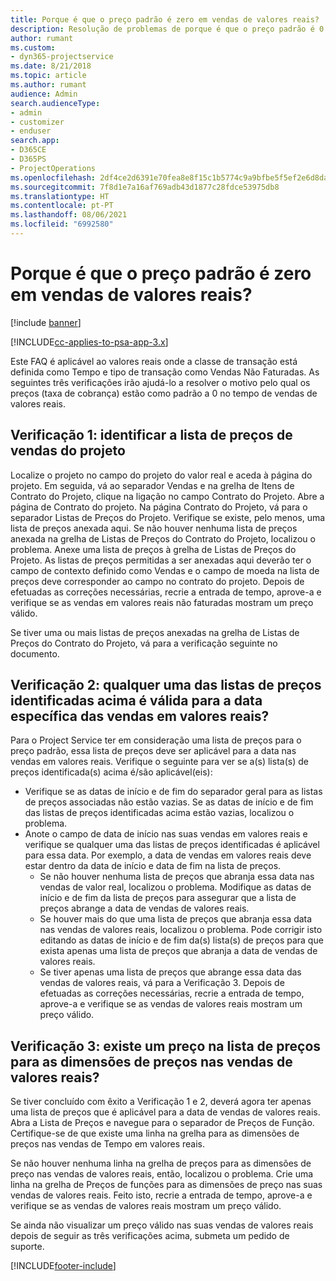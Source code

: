 ```yaml
---
title: Porque é que o preço padrão é zero em vendas de valores reais?
description: Resolução de problemas de porque é que o preço padrão é 0 em vendas de valores reais.
author: rumant
ms.custom:
- dyn365-projectservice
ms.date: 8/21/2018
ms.topic: article
ms.author: rumant
audience: Admin
search.audienceType:
- admin
- customizer
- enduser
search.app:
- D365CE
- D365PS
- ProjectOperations
ms.openlocfilehash: 2df4ce2d6391e70fea8e8f15c1b5774c9a9bfbe5f5ef2e6d8da8668afd34d4c9
ms.sourcegitcommit: 7f8d1e7a16af769adb43d1877c28fdce53975db8
ms.translationtype: HT
ms.contentlocale: pt-PT
ms.lasthandoff: 08/06/2021
ms.locfileid: "6992580"
---
```

# <a name="why-is-price-defaulting-to-zero-on-time-sales-actuals"></a>Porque é que o preço padrão é zero em vendas de valores reais?

[!include [banner](../includes/psa-now-project-operations.md)]

[!INCLUDE[cc-applies-to-psa-app-3.x](../includes/cc-applies-to-psa-app-3x.md)]

Este FAQ é aplicável ao valores reais onde a classe de transação está definida como Tempo e tipo de transação como Vendas Não Faturadas. As seguintes três verificações irão ajudá-lo a resolver o motivo pelo qual os preços (taxa de cobrança) estão como padrão a 0 no tempo de vendas de valores reais.

## <a name="check-1-identify-the-sales-price-list-for-the-project"></a>Verificação 1: identificar a lista de preços de vendas do projeto

Localize o projeto no campo do projeto do valor real e aceda à página do projeto. Em seguida, vá ao separador Vendas e na grelha de Itens de Contrato do Projeto, clique na ligação no campo Contrato do Projeto. Abre a página de Contrato do projeto. Na página Contrato do Projeto, vá para o separador Listas de Preços do Projeto. Verifique se existe, pelo menos, uma lista de preços anexada aqui. Se não houver nenhuma lista de preços anexada na grelha de Listas de Preços do Contrato do Projeto, localizou o problema. Anexe uma lista de preços à grelha de Listas de Preços do Projeto. As listas de preços permitidas a ser anexadas aqui deverão ter o campo de contexto definido como Vendas e o campo de moeda na lista de preços deve corresponder ao campo no contrato do projeto. Depois de efetuadas as correções necessárias, recrie a entrada de tempo, aprove-a e verifique se as vendas em valores reais não faturadas mostram um preço válido. 

Se tiver uma ou mais listas de preços anexadas na grelha de Listas de Preços do Contrato do Projeto, vá para a verificação seguinte no documento.

## <a name="check-2-are-any-of-the-price-lists-identified-above-valid-for-the-specific-date-of-the-time-sales-actual"></a>Verificação 2: qualquer uma das listas de preços identificadas acima é válida para a data específica das vendas em valores reais?

Para o Project Service ter em consideração uma lista de preços para o preço padrão, essa lista de preços deve ser aplicável para a data nas vendas em valores reais. Verifique o seguinte para ver se a(s) lista(s) de preços identificada(s) acima é/são aplicável(eis):
- Verifique se as datas de início e de fim do separador geral para as listas de preços associadas não estão vazias. Se as datas de início e de fim das listas de preços identificadas acima estão vazias, localizou o problema. 
- Anote o campo de data de início nas suas vendas em valores reais e verifique se qualquer uma das listas de preços identificadas é aplicável para essa data. Por exemplo, a data de vendas em valores reais deve estar dentro da data de início e data de fim na lista de preços. 
    - Se não houver nenhuma lista de preços que abranja essa data nas vendas de valor real, localizou o problema. Modifique as datas de início e de fim da lista de preços para assegurar que a lista de preços abrange a data de vendas de valores reais. 
    - Se houver mais do que uma lista de preços que abranja essa data nas vendas de valores reais, localizou o problema. Pode corrigir isto editando as datas de início e de fim da(s) lista(s) de preços para que exista apenas uma lista de preços que abranja a data de vendas de valores reais. 
    - Se tiver apenas uma lista de preços que abrange essa data das vendas de valores reais, vá para a Verificação 3.
Depois de efetuadas as correções necessárias, recrie a entrada de tempo, aprove-a e verifique se as vendas de valores reais mostram um preço válido.

## <a name="check-3-is-there-a-price-in-the-price-list-for-the-pricing-dimensions-on-the-time-sales-actual"></a>Verificação 3: existe um preço na lista de preços para as dimensões de preços nas vendas de valores reais?

Se tiver concluído com êxito a Verificação 1 e 2, deverá agora ter apenas uma lista de preços que é aplicável para a data de vendas de valores reais. Abra a Lista de Preços e navegue para o separador de Preços de Função. Certifique-se de que existe uma linha na grelha para as dimensões de preços nas vendas de Tempo em valores reais.

Se não houver nenhuma linha na grelha de preços para as dimensões de preço nas vendas de valores reais, então, localizou o problema. Crie uma linha na grelha de Preços de funções para as dimensões de preço nas suas vendas de valores reais. Feito isto, recrie a entrada de tempo, aprove-a e verifique se as vendas de valores reais mostram um preço válido.

Se ainda não visualizar um preço válido nas suas vendas de valores reais depois de seguir as três verificações acima, submeta um pedido de suporte. 



[!INCLUDE[footer-include](../includes/footer-banner.md)]